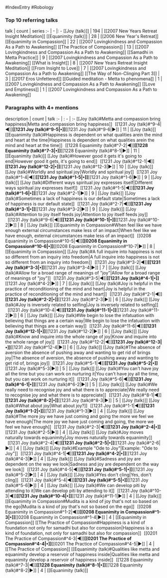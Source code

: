 #IndexEntry #Robology

### Top 10 referring talks
talk | count | series
:- | - |: -
[[Joy (talk)]] | 194 | [[2007 New Years Retreat Insight Meditation]]
[[Equanimity (talk)]] | 28 | [[2006 New Year's Retreat]]
[[Equanimity in Compassion]] | 22 | [[2007 Lovingkindness and Compassion As a Path to Awakening]]
[[The Practice of Compassion]] | 13 | [[2007 Lovingkindness and Compassion As a Path to Awakening]]
[[Samadhi in Metta Practice]] | 9 | [[2007 Lovingkindness and Compassion As a Path to Awakening]]
[[What is Insight]] | 8 | [[2007 New Years Retreat Insight Meditation]]
[[From Insight to Love]] | 7 | [[2007 Lovingkindness and Compassion As a Path to Awakening]]
[[The Way of Non-Clinging Part 3]] | 3 | [[2017 Eros Unfettered]]
[[Guided meditation - Metta to phenomena]] | 1 | [[2007 Lovingkindness and Compassion As a Path to Awakening]]
[[Love and Emptiness]] | 1 | [[2007 Lovingkindness and Compassion As a Path to Awakening]]

### Paragraphs with 4+ mentions
description | count | talk
:- | : - | :-
[[Joy (talk)#Metta and compassion bring happiness\|Metta and compassion bring happiness]] &nbsp;&nbsp;[[1231 Joy (talk)#^9-4\|◀]]**[[1231 Joy (talk)#^9-5\|•]]**[[1231 Joy (talk)#^9-6\|▶]] | 11 | [[Joy (talk)]]
[[Equanimity (talk)#Happiness is dependent on what qualities arein the mind and heart at the time\|Happiness is dependent on what qualities arein the mind and heart at the time]] &nbsp;&nbsp;[[1228 Equanimity (talk)#^7-2\|◀]]**[[1228 Equanimity (talk)#^7-3\|•]]**[[1228 Equanimity (talk)#^8-1\|▶]] | 11 | [[Equanimity (talk)]]
[[Joy (talk)#However good it gets it's going to end\|However good it gets, it's going to end]] &nbsp;&nbsp;[[1231 Joy (talk)#^12-1\|◀]]**[[1231 Joy (talk)#^12-2\|•]]**[[1231 Joy (talk)#^12-3\|▶]] | 10 | [[Joy (talk)]]
[[Joy (talk)#Worldly and spiritual joy\|Worldly and spiritual joy]] &nbsp;&nbsp;[[1231 Joy (talk)#^1-4\|◀]]**[[1231 Joy (talk)#^1-5\|•]]**[[1231 Joy (talk)#^1-6\|▶]] | 9 | [[Joy (talk)]]
[[Joy (talk)#Different ways spiritual joy expresses itself\|Different ways spiritual joy expresses itself]] &nbsp;&nbsp;[[1231 Joy (talk)#^1-5\|◀]]**[[1231 Joy (talk)#^1-6\|•]]**[[1231 Joy (talk)#^2-1\|▶]] | 9 | [[Joy (talk)]]
[[Joy (talk)#Sometimes a lack of happiness is our default state\|Sometimes a lack of happiness is our default state]] &nbsp;&nbsp;[[1231 Joy (talk)#^2-7\|◀]]**[[1231 Joy (talk)#^3-1\|•]]**[[1231 Joy (talk)#^3-2\|▶]] | 9 | [[Joy (talk)]]
[[Joy (talk)#Attention to joy itself feeds joy\|Attention to joy itself feeds joy]] &nbsp;&nbsp;[[1231 Joy (talk)#^9-6\|◀]]**[[1231 Joy (talk)#^10-1\|•]]**[[1231 Joy (talk)#^10-2\|▶]] | 8 | [[Joy (talk)]]
[[Equanimity in Compassion#When feel like we have enough external circumstances make less of an impact\|When feel like we have enough, external circumstances make less of an impact]] &nbsp;&nbsp;[[0208 Equanimity in Compassion#^10-5\|◀]]**[[0208 Equanimity in Compassion#^10-6\|•]]**[[0208 Equanimity in Compassion#^10-7\|▶]] | 8 | [[Equanimity in Compassion]]
[[Joy (talk)#A full inquire into happiness is not so different from an inquiry into freedom\|A full inquire into happiness is not so different from an inquiry into freedom]] &nbsp;&nbsp;[[1231 Joy (talk)#^3-2\|◀]]**[[1231 Joy (talk)#^3-3\|•]]**[[1231 Joy (talk)#^3-4\|▶]] | 7 | [[Joy (talk)]]
[[Joy (talk)#Allow for a broad range of meanings of "joy"\|Allow for a broad range of meanings of "joy"]] &nbsp;&nbsp;[[1231 Joy (talk)#^3-5\|◀]]**[[1231 Joy (talk)#^4-1\|•]]**[[1231 Joy (talk)#^4-2\|▶]] | 7 | [[Joy (talk)]]
[[Joy (talk)#Joy is helpful in the practice of reconditioning of the mind and heart\|Joy is helpful in the practice of reconditioning of the mind and heart]] &nbsp;&nbsp;[[1231 Joy (talk)#^2-1\|◀]]**[[1231 Joy (talk)#^2-2\|•]]**[[1231 Joy (talk)#^2-3\|▶]] | 6 | [[Joy (talk)]]
[[Joy (talk)#Joy is inversely related to selfing\|Joy is inversely related to selfing]] &nbsp;&nbsp;[[1231 Joy (talk)#^10-4\|◀]]**[[1231 Joy (talk)#^11-1\|•]]**[[1231 Joy (talk)#^11-2\|▶]] | 6 | [[Joy (talk)]]
[[Joy (talk)#We begin to lose the infatuation with believing that things are a certain way\|We begin to lose the infatuation with believing that things are a certain way]] &nbsp;&nbsp;[[1231 Joy (talk)#^11-6\|◀]]**[[1231 Joy (talk)#^12-1\|•]]**[[1231 Joy (talk)#^12-2\|▶]] | 6 | [[Joy (talk)]]
[[Joy (talk)#Know and inquire into the whole range of joy\|Know and inquire into the whole range of joy]] &nbsp;&nbsp;[[1231 Joy (talk)#^12-2\|◀]]**[[1231 Joy (talk)#^12-3\|•]]**[[1231 Joy (talk)#^12-4\|▶]] | 6 | [[Joy (talk)]]
[[Joy (talk)#The absence of aversion the absence of pushing away and wanting to get rid of brings joy\|The absence of aversion, the absence of pushing away and wanting to get rid of, brings joy]] &nbsp;&nbsp;[[1231 Joy (talk)#^5-1\|◀]]**[[1231 Joy (talk)#^5-2\|•]]**[[1231 Joy (talk)#^5-3\|▶]] | 5 | [[Joy (talk)]]
[[Joy (talk)#You can't have joy all the time but you can work on nurturing it\|You can't have joy all the time, but you can work on nurturing it]] &nbsp;&nbsp;[[1231 Joy (talk)#^5-6\|◀]]**[[1231 Joy (talk)#^6-1\|•]]**[[1231 Joy (talk)#^6-2\|▶]] | 5 | [[Joy (talk)]]
[[Joy (talk)#We really need to recognise joy and what there is to appreciate\|We really need to recognise joy and what there is to appreciate]] &nbsp;&nbsp;[[1231 Joy (talk)#^8-1\|◀]]**[[1231 Joy (talk)#^8-2\|•]]**[[1231 Joy (talk)#^8-3\|▶]] | 5 | [[Joy (talk)]]
[[Joy (talk)#What about joy\|What about joy?]] &nbsp;&nbsp;[[1231 Joy (talk)#^1-1\|◀]]**[[1231 Joy (talk)#^1-2\|•]]**[[1231 Joy (talk)#^1-3\|▶]] | 4 | [[Joy (talk)]]
[[Joy (talk)#The more joy we have just coming and going the more we feel we have enough\|The more joy we have just coming and going, the more we feel we have enough]] &nbsp;&nbsp;[[1231 Joy (talk)#^2-3\|◀]]**[[1231 Joy (talk)#^2-4\|•]]**[[1231 Joy (talk)#^2-5\|▶]] | 4 | [[Joy (talk)]]
[[Joy (talk)#Joy moves naturally towards equanimity\|Joy moves naturally towards equanimity]] &nbsp;&nbsp;[[1231 Joy (talk)#^2-4\|◀]]**[[1231 Joy (talk)#^2-5\|•]]**[[1231 Joy (talk)#^2-6\|▶]] | 4 | [[Joy (talk)]]
[[Joy (talk)#Example "Ode to Joy"\|Example: "Ode to Joy"]] &nbsp;&nbsp;[[1231 Joy (talk)#^4-1\|◀]]**[[1231 Joy (talk)#^4-2\|•]]**[[1231 Joy (talk)#^4-3\|▶]] | 4 | [[Joy (talk)]]
[[Joy (talk)#Sadness and joy are dependent on the way we look\|Sadness and joy are dependent on the way we look]] &nbsp;&nbsp;[[1231 Joy (talk)#^4-5\|◀]]**[[1231 Joy (talk)#^5-1\|•]]**[[1231 Joy (talk)#^5-2\|▶]] | 4 | [[Joy (talk)]]
[[Joy (talk)#Yes don't cling\|Yes, don't cling]] &nbsp;&nbsp;[[1231 Joy (talk)#^5-4\|◀]]**[[1231 Joy (talk)#^5-5\|•]]**[[1231 Joy (talk)#^5-6\|▶]] | 4 | [[Joy (talk)]]
[[Joy (talk)#We can develop piti by attending to it\|We can develop piti by attending to it]] &nbsp;&nbsp;[[1231 Joy (talk)#^10-3\|◀]]**[[1231 Joy (talk)#^10-4\|•]]**[[1231 Joy (talk)#^11-1\|▶]] | 4 | [[Joy (talk)]]
[[Equanimity in Compassion#Mudita is a kind of joy that's not so based on the ego\|Mudita is a kind of joy that's not so based on the ego]] &nbsp;&nbsp;[[0208 Equanimity in Compassion#^1-2\|◀]]**[[0208 Equanimity in Compassion#^1-3\|•]]**[[0208 Equanimity in Compassion#^1-4\|▶]] | 4 | [[Equanimity in Compassion]]
[[The Practice of Compassion#Happiness is a kind of foundation not only for samadhi but also for compassion\|Happiness is a kind of foundation, not only for samadhi but also for compassion]] &nbsp;&nbsp;[[0201 The Practice of Compassion#^4-3\|◀]]**[[0201 The Practice of Compassion#^4-4\|•]]**[[0201 The Practice of Compassion#^4-5\|▶]] | 4 | [[The Practice of Compassion]]
[[Equanimity (talk)#Qualities like metta and equanimity develop a reservoir of happiness inside\|Qualities like metta and equanimity develop a reservoir of happiness inside]] &nbsp;&nbsp;[[1228 Equanimity (talk)#^7-3\|◀]]**[[1228 Equanimity (talk)#^8-1\|•]]**[[1228 Equanimity (talk)#^8-2\|▶]] | 4 | [[Equanimity (talk)]]

